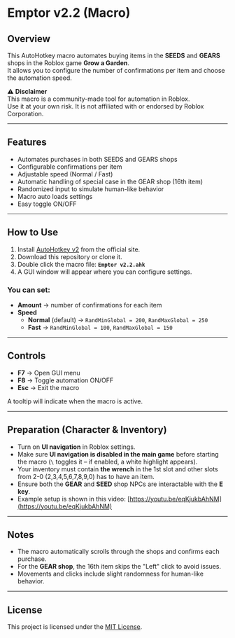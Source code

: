 # Emptor v2.2 (Macro)

## Overview

This AutoHotkey macro automates buying items in the **SEEDS** and **GEARS** shops in the Roblox game **Grow a Garden**.  
It allows you to configure the number of confirmations per item and choose the automation speed.

⚠️ **Disclaimer**  
This macro is a community-made tool for automation in Roblox.  
Use it at your own risk. It is not affiliated with or endorsed by Roblox Corporation.

---

## Features

- Automates purchases in both SEEDS and GEARS shops  
- Configurable confirmations per item  
- Adjustable speed (Normal / Fast)  
- Automatic handling of special case in the GEAR shop (16th item)  
- Randomized input to simulate human-like behavior
- Macro auto loads settings
- Easy toggle ON/OFF  

---

## How to Use

1. Install [AutoHotkey v2](https://www.autohotkey.com/) from the official site.  
2. Download this repository or clone it.  
3. Double click the macro file: **`Emptor v2.2.ahk`**  
4. A GUI window will appear where you can configure settings.  

### You can set:
- **Amount** → number of confirmations for each item  
- **Speed**  
  - **Normal** (default) → `RandMinGlobal = 200`, `RandMaxGlobal = 250`  
  - **Fast** → `RandMinGlobal = 100`, `RandMaxGlobal = 150`  

---

## Controls

- **F7** → Open GUI menu
- **F8** → Toggle automation ON/OFF
- **Esc** → Exit the macro  

A tooltip will indicate when the macro is active.  

---

## Preparation (Character & Inventory)

- Turn on **UI navigation** in Roblox settings.  
- Make sure **UI navigation is disabled in the main game** before starting the macro (`\` toggles it – if enabled, a white highlight appears).  
- Your inventory must contain **the wrench** in the 1st slot and other slots from 2-0 (2,3,4,5,6,7,8,9,0) has to have an item.
- Ensure both the **GEAR** and **SEED** shop NPCs are interactable with the **E key**.  
- Example setup is shown in this video: [https://youtu.be/eqKjukbAhNM](https://youtu.be/eqKjukbAhNM)  

---

## Notes

- The macro automatically scrolls through the shops and confirms each purchase.  
- For the **GEAR shop**, the 16th item skips the "Left" click to avoid issues.  
- Movements and clicks include slight randomness for human-like behavior.  

---

## License

This project is licensed under the [MIT License](LICENSE).  
